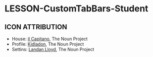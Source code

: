 # LESSON-CustomTabBars-Student

ICON ATTRIBUTION
----------------
- House: [il Capitano](https://thenounproject.com/il.capitano/), The Noun Project
- Profile: [Kidladon](https://thenounproject.com/kidilandon/), The Noun Project
- Settins: [Landan Lloyd](https://thenounproject.com/landan/), The Noun Project